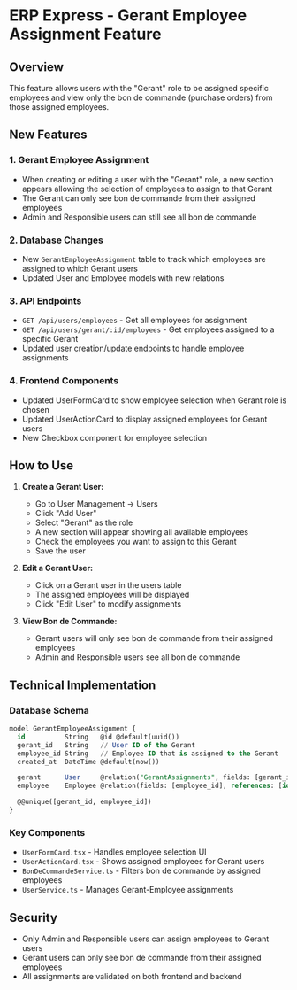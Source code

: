 # ERP Express - Gerant Employee Assignment Feature

## Overview

This feature allows users with the "Gerant" role to be assigned specific employees and view only the bon de commande (purchase orders) from those assigned employees.

## New Features

### 1. Gerant Employee Assignment

- When creating or editing a user with the "Gerant" role, a new section appears allowing the selection of employees to assign to that Gerant
- The Gerant can only see bon de commande from their assigned employees
- Admin and Responsible users can still see all bon de commande

### 2. Database Changes

- New `GerantEmployeeAssignment` table to track which employees are assigned to which Gerant users
- Updated User and Employee models with new relations

### 3. API Endpoints

- `GET /api/users/employees` - Get all employees for assignment
- `GET /api/users/gerant/:id/employees` - Get employees assigned to a specific Gerant
- Updated user creation/update endpoints to handle employee assignments

### 4. Frontend Components

- Updated UserFormCard to show employee selection when Gerant role is chosen
- Updated UserActionCard to display assigned employees for Gerant users
- New Checkbox component for employee selection

## How to Use

1. **Create a Gerant User:**

   - Go to User Management → Users
   - Click "Add User"
   - Select "Gerant" as the role
   - A new section will appear showing all available employees
   - Check the employees you want to assign to this Gerant
   - Save the user

2. **Edit a Gerant User:**

   - Click on a Gerant user in the users table
   - The assigned employees will be displayed
   - Click "Edit User" to modify assignments

3. **View Bon de Commande:**
   - Gerant users will only see bon de commande from their assigned employees
   - Admin and Responsible users see all bon de commande

## Technical Implementation

### Database Schema

```sql
model GerantEmployeeAssignment {
  id          String   @id @default(uuid())
  gerant_id   String   // User ID of the Gerant
  employee_id String   // Employee ID that is assigned to the Gerant
  created_at  DateTime @default(now())

  gerant      User     @relation("GerantAssignments", fields: [gerant_id], references: [id], onDelete: Cascade)
  employee    Employee @relation(fields: [employee_id], references: [id], onDelete: Cascade)

  @@unique([gerant_id, employee_id])
}
```

### Key Components

- `UserFormCard.tsx` - Handles employee selection UI
- `UserActionCard.tsx` - Shows assigned employees for Gerant users
- `BonDeCommandeService.ts` - Filters bon de commande by assigned employees
- `UserService.ts` - Manages Gerant-Employee assignments

## Security

- Only Admin and Responsible users can assign employees to Gerant users
- Gerant users can only see bon de commande from their assigned employees
- All assignments are validated on both frontend and backend
